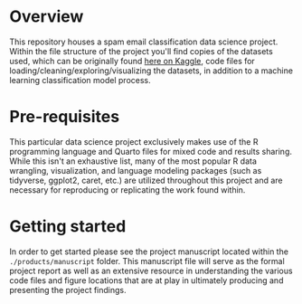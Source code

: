 # Overview

This repository houses a spam email classification data science project. Within the file structure of the project you'll find copies of the datasets used, which can be originally found [here on Kaggle](https://www.kaggle.com/datasets/naserabdullahalam/phishing-email-dataset/data?select=CEAS_08.csv), code files for loading/cleaning/exploring/visualizing the datasets, in addition to a machine learning classification model process. 

# Pre-requisites

This particular data science project exclusively makes use of the R programming language and Quarto files for mixed code and results sharing. While this isn't an exhaustive list, many of the most popular R data wrangling, visualization, and language modeling packages (such as tidyverse, ggplot2, caret, etc.) are utilized throughout this project and are necessary for reproducing or replicating the work found within. 

# Getting started

In order to get started please see the project manuscript located within the `./products/manuscript` folder. This manuscript file will serve as the formal project report as well as an extensive resource in understanding the various code files and figure locations that are at play in ultimately producing and presenting the project findings. 

